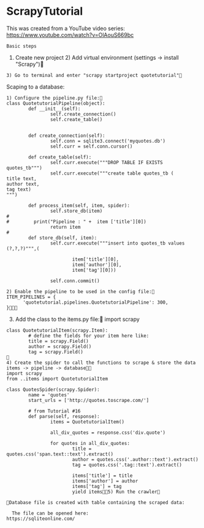 # ScrapyTutorial
This was created from a YouTube video series:
https://www.youtube.com/watch?v=OlAouS669bc

	Basic steps
  
  1) Create new project
	2) Add virtual environment (settings -> install "Scrapy")
	

	3) Go to terminal and enter "scrapy startproject quotetutorial"
	
	
	
	
Scaping to a database:

	1) Configure the pipeline.py file:
	class QuotetutorialPipeline(object):
	        def __init__(self):
	                self.create_connection()
	                self.create_table()
	
	
	        def create_connection(self):
	                self.conn = sqlite3.connect('myquotes.db')
	                self.curr = self.conn.cursor()
	
	        def create_table(self):
	                self.curr.execute("""DROP TABLE IF EXISTS quotes_tb""")
	                self.curr.execute("""create table quotes_tb (
	title text,
	author text,
	tag text)
	""")
	
	        def process_item(self, item, spider):
	                self.store_db(item)
	#
	#         print("Pipeline : " +  item ['title'][0])
	                return item
	#
	        def store_db(self, item):
	                self.curr.execute("""insert into quotes_tb values (?,?,?)""",(
	
	                        item['title'][0],
	                        item['author'][0],
	                        item['tag'][0]))
	
	                self.conn.commit()
	
	2) Enable the pipeline to be used in the config file:
	ITEM_PIPELINES = {
	      'quotetutorial.pipelines.QuotetutorialPipeline': 300,
	}
	
  3) Add the class to the items.py file:
	import scrapy
	
	
	class QuotetutorialItem(scrapy.Item):
	        # define the fields for your item here like:
	        title = scrapy.Field()
	        author = scrapy.Field()
	        tag = scrapy.Field()
	
	4) Create the spider to call the functions to scrape & store the data items -> pipeline -> database
	import scrapy
	from ..items import QuotetutorialItem
	
	class QuotesSpider(scrapy.Spider):
	        name = 'quotes'
	        start_urls = ['http://quotes.toscrape.com/']
	
	        # from Tutorial #16
	        def parse(self, response):
	                items = QuotetutorialItem()
	
	                all_div_quotes = response.css('div.quote')
	
	                for quotes in all_div_quotes:
	                        title = quotes.css('span.text::text').extract()
	                        author = quotes.css('.author::text').extract()
	                        tag = quotes.css('.tag::text').extract()
	
	                        items['title'] = title
	                        items['author'] = author
	                        items['tag'] = tag
	                        yield items5) Run the crawler
	
	Database file is created with table containing the scraped data:
	
	  The file can be opened here:
	https://sqliteonline.com/
	
